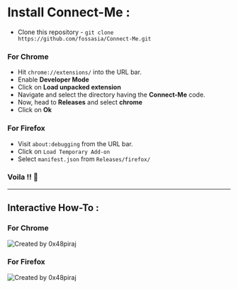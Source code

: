 
# Install Connect-Me :

* Clone this repository - `git clone https://github.com/fossasia/Connect-Me.git`

### For Chrome

* Hit `chrome://extensions/` into the URL bar.
* Enable **Developer Mode**
* Click on **Load unpacked extension**
* Navigate and select the directory having the **Connect-Me** code.
* Now, head to **Releases** and select **chrome**
* Click on **Ok**

### For Firefox

* Visit `about:debugging` from the URL bar.
* Click on `Load Temporary Add-on`
* Select `manifest.json` from `Releases/firefox/`

### Voila !! :tada:
---

## Interactive How-To :

### For Chrome
![Created by 0x48piraj](https://user-images.githubusercontent.com/26689027/46298536-f2090100-c5bc-11e8-95bf-95995e3e6d6b.png)

### For Firefox
![Created by 0x48piraj](https://user-images.githubusercontent.com/26689027/46313795-673cfc00-c5e6-11e8-9809-32cd1616d0ad.png)
